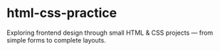 # html-css-practice
Exploring frontend design through small HTML & CSS projects — from simple forms to complete layouts.

